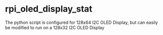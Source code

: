 # rpi_oled_display_stat

The python script is configured for 128x64 I2C OLED Display, but can easily be modified to run on a 128x32 I2C OLED Display

